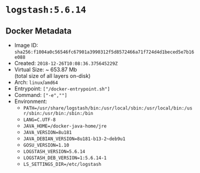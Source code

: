 # `logstash:5.6.14`

## Docker Metadata

- Image ID: `sha256:f1004a0c56546fc67901a3990312f5d8572466a71f724d4d1beced5e7b16e088`
- Created: `2018-12-26T10:08:36.375645229Z`
- Virtual Size: ~ 653.87 Mb  
  (total size of all layers on-disk)
- Arch: `linux`/`amd64`
- Entrypoint: `["/docker-entrypoint.sh"]`
- Command: `["-e",""]`
- Environment:
  - `PATH=/usr/share/logstash/bin:/usr/local/sbin:/usr/local/bin:/usr/sbin:/usr/bin:/sbin:/bin`
  - `LANG=C.UTF-8`
  - `JAVA_HOME=/docker-java-home/jre`
  - `JAVA_VERSION=8u181`
  - `JAVA_DEBIAN_VERSION=8u181-b13-2~deb9u1`
  - `GOSU_VERSION=1.10`
  - `LOGSTASH_VERSION=5.6.14`
  - `LOGSTASH_DEB_VERSION=1:5.6.14-1`
  - `LS_SETTINGS_DIR=/etc/logstash`
